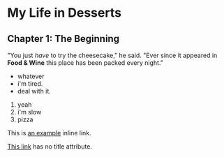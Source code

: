 # My Life in Desserts

## Chapter 1: The Beginning

"You just *have* to try the cheesecake," he said. "Ever since it appeared in
**Food & Wine** this place has been packed every night."


* whatever
* i'm tired.
* deal with it.

1. yeah
2. i'm slow
3. pizza



This is [an example](http://example.com/ "Title") inline link.

[This link](http://example.net/) has no title attribute.

